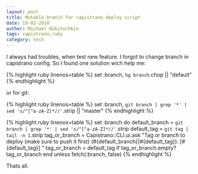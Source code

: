 ```yaml
---
layout: post
title: Mutable branch for capistrano deploy script
date: 19-02-2010
author: Michael Nikitochkin
tags: capistrano,ruby
category: tech
---
```


I always had troubles, when test new feature. I forgot to change branch in capistrano config. So I found one solution wich help me:

{% highlight ruby linenos=table %}
set :branch, `hg branch`.chop || "default"
{% endhighlight %}

or for git:

{% highlight ruby linenos=table %}
set :branch, `git branch | grep '*' | sed 's/^[^a-zA-Z]*//'`.strip || "master"
{% endhighlight %}

{% highlight ruby linenos=table %}
set :branch do
  default_branch = `git branch | grep '*' | sed 's/^[^a-zA-Z]*//'`.strip
  default_tag    = `git tag | tail -n 1`.strip
  tag_or_branch = Capistrano::CLI.ui.ask "Tag or branch to deploy (make sure to push it first) (#{default_branch}|#{default_tag}): [#{default_tag}] "
  tag_or_branch = default_tag if tag_or_branch.empty?
  tag_or_branch
end unless fetch(:branch, false)
{% endhighlight %}

Thats all.
